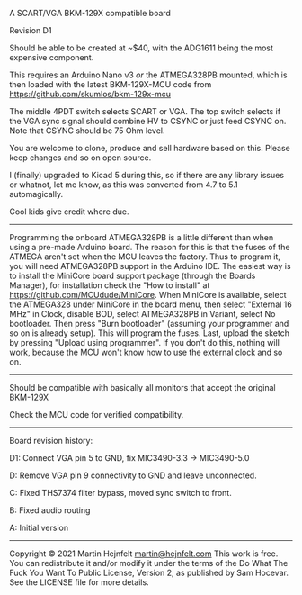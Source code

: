 A SCART/VGA BKM-129X compatible board

Revision D1

Should be able to be created at ~$40, with the ADG1611 being the most expensive component.

This requires an Arduino Nano v3 *or* the ATMEGA328PB mounted, which is then loaded with the
latest BKM-129X-MCU code from https://github.com/skumlos/bkm-129x-mcu

The middle 4PDT switch selects SCART or VGA. The top switch selects if the VGA sync signal should combine HV to CSYNC
or just feed CSYNC on. Note that CSYNC should be 75 Ohm level.

You are welcome to clone, produce and sell hardware based on this. Please keep changes and so on open source.

I (finally) upgraded to Kicad 5 during this, so if there are any library issues or whatnot,
let me know, as this was converted from 4.7 to 5.1 automagically.
 
Cool kids give credit where due.

---------

Programming the onboard ATMEGA328PB is a little different than when using a pre-made Arduino board.
The reason for this is that the fuses of the ATMEGA aren't set when the MCU leaves the factory.
Thus to program it, you will need ATMEGA328PB support in the Arduino IDE. The easiest way is to
install the MiniCore board support package (through the Boards Manager), for installation
check the "How to install" at https://github.com/MCUdude/MiniCore.
When MiniCore is available,  select the ATMEGA328 under MiniCore in the board menu, then select
"External 16 MHz" in Clock, disable BOD, select ATMEGA328PB in Variant, select No bootloader.
Then press "Burn bootloader" (assuming your programmer and so on is already setup). This will
program the fuses. Last, upload the sketch by pressing "Upload using programmer". If you don't
do this, nothing will work, because the MCU won't know how to use the external clock and so on.

---------

Should be compatible with basically all monitors that accept the original BKM-129X

Check the MCU code for verified compatibility.

---------

Board revision history:

D1: Connect VGA pin 5 to GND, fix MIC3490-3.3 -> MIC3490-5.0

D: Remove VGA pin 9 connectivity to GND and leave unconnected.

C: Fixed THS7374 filter bypass, moved sync switch to front.

B: Fixed audio routing

A: Initial version

---------

Copyright © 2021 Martin Hejnfelt <martin@hejnfelt.com>
This work is free. You can redistribute it and/or modify it under the
terms of the Do What The Fuck You Want To Public License, Version 2,
as published by Sam Hocevar. See the LICENSE file for more details.

